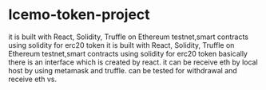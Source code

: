 # Icemo-token-project
it is built with React, Solidity, Truffle on Ethereum testnet,smart contracts using solidity for erc20 token
it is built with React, Solidity, Truffle on Ethereum testnet,smart contracts using solidity for erc20 token basically there is an interface which is created by react. 
it can be receive eth by local host by using metamask and truffle. can be tested for withdrawal and receive eth vs.
